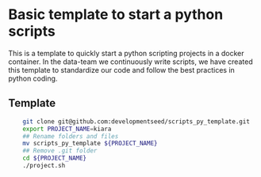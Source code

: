 # Basic template to start a python scripts

This is a template to quickly start a python scripting projects in a docker container. In the data-team we continuously write scripts, we have created this template to standardize our code and follow the best practices in python coding.

## Template

```sh
    git clone git@github.com:developmentseed/scripts_py_template.git
    export PROJECT_NAME=kiara
    ## Rename folders and files
    mv scripts_py_template ${PROJECT_NAME}
    ## Remove .git folder
    cd ${PROJECT_NAME}
    ./project.sh
```
